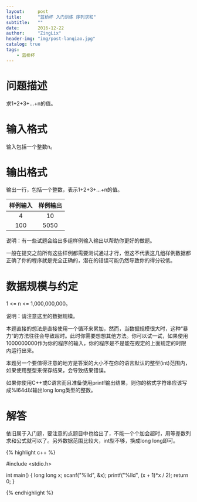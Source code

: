 ```yaml
---
layout:     post
title:      "蓝桥杯 入门训练 序列求和"
subtitle:   ""
date:       2016-12-22
author:     "ZingLix"
header-img: "img/post-lanqiao.jpg"
catalog: true
tags:
    - 蓝桥杯
---
```


# 问题描述
求1+2+3+...+n的值。

# 输入格式
输入包括一个整数n。
# 输出格式
输出一行，包括一个整数，表示1+2+3+...+n的值。

| 样例输入        | 样例输出           | 
|:-------------:|:-------------:| 
| 4    | 10 | 
| 100    | 5050 | 

说明：有一些试题会给出多组样例输入输出以帮助你更好的做题。

一般在提交之前所有这些样例都需要测试通过才行，但这不代表这几组样例数据都正确了你的程序就是完全正确的，潜在的错误可能仍然导致你的得分较低。

# 数据规模与约定
1 <= n <= 1,000,000,000。

说明：请注意这里的数据规模。

本题直接的想法是直接使用一个循环来累加，然而，当数据规模很大时，这种“暴力”的方法往往会导致超时。此时你需要想想其他方法。你可以试一试，如果使用1000000000作为你的程序的输入，你的程序是不是能在规定的上面规定的时限内运行出来。

本题另一个要值得注意的地方是答案的大小不在你的语言默认的整型(int)范围内，如果使用整型来保存结果，会导致结果错误。

如果你使用C++或C语言而且准备使用printf输出结果，则你的格式字符串应该写成%I64d以输出long long类型的整数。

# 解答

依旧属于入门题，要注意的点题目中也给出了，不能一个个加会超时，用等差数列求和公式就可以了。另外数据范围比较大，int型不够，换成long long即可。

{% highlight c++ %}

#include <stdio.h>


int main() {
	long long x;
	scanf("%lld", &x);
	printf("%lld", (x + 1)*x / 2);
	return 0;
}

{% endhighlight %}



